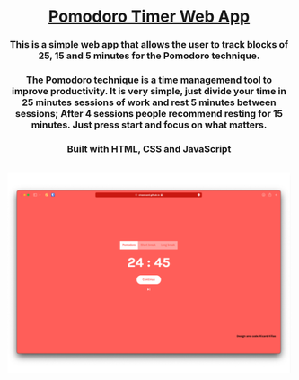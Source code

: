 <h1 align="center"><a href="https://vinasricard.github.io/PomodoroTimer/" target="blank">Pomodoro Timer Web App</a></h1>
<h3 align="center">This is a simple web app that allows the user to track blocks of 25, 15 and 5 minutes for the Pomodoro technique.</h3>
<h3 align="center">The Pomodoro technique is a time managemend tool to improve productivity. It is very simple, just divide your time in 25 minutes sessions of work and rest 5 minutes between sessions; After 4 sessions people recommend resting for 15 minutes. Just press start and focus on what matters.</h3>
<h3 align="center">Built with HTML, CSS and JavaScript</h3>
<br/>
<img src="screen.jpeg">
